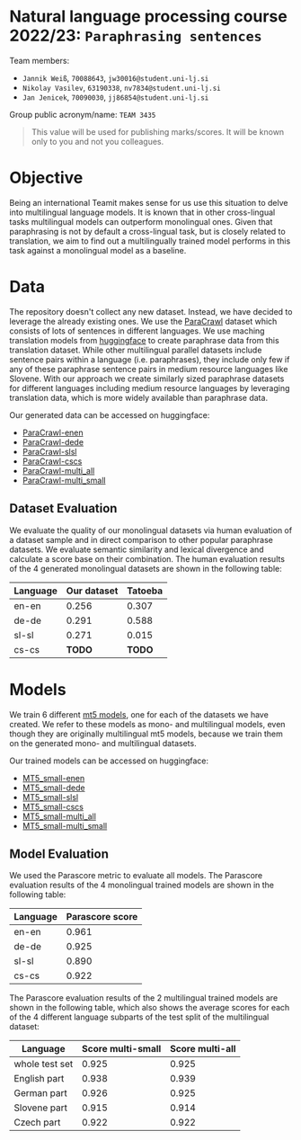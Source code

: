 # Natural language processing course 2022/23: `Paraphrasing sentences`

Team members:
 * `Jannik Weiß`, `70088643`, `jw30016@student.uni-lj.si`
 * `Nikolay Vasilev`, `63190338`, `nv7834@student.uni-lj.si`
 * `Jan Jenicek`, `70090030`, `jj86854@student.uni-lj.si`
 
Group public acronym/name: `TEAM 3435`
 > This value will be used for publishing marks/scores. It will be known only to you and not you colleagues.

# Objective

Being an international Teamit makes sense for us use this situation to delve into multilingual language models. It is known that in other cross-lingual tasks multilingual models can outperform monolingual ones. Given that paraphrasing is not by default a cross-lingual task, but is closely related to translation, we aim to find out a multilingually trained model performs in this task against a monolingual model as a baseline.

# Data

The repository doesn't collect any new dataset. Instead, we have decided to leverage the already existing ones.
We use the [ParaCrawl](https://opus.nlpl.eu/ParaCrawl.php) dataset which consists of lots of sentences in different languages. We use maching translation models from [huggingface](https://huggingface.co/) to create paraphrase data from this translation dataset. While other multilingual parallel datasets include sentence pairs within a language (i.e. paraphrases), they include only few if any of these paraphrase sentence pairs in medium resource languages like Slovene. With our approach we create similarly sized paraphrase datasets for different languages including medium resource languages by leveraging translation data, which is more widely available than paraphrase data.

Our generated data can be accessed on huggingface:
- [ParaCrawl-enen](https://huggingface.co/datasets/yawnick/para_crawl_enen)
- [ParaCrawl-dede](https://huggingface.co/datasets/yawnick/para_crawl_dede)
- [ParaCrawl-slsl](https://huggingface.co/datasets/yawnick/para_crawl_slsl)
- [ParaCrawl-cscs](https://huggingface.co/datasets/yawnick/para_crawl_cscs)
- [ParaCrawl-multi_all](https://huggingface.co/datasets/yawnick/para_crawl_multi_all)
- [ParaCrawl-multi_small](https://huggingface.co/datasets/yawnick/para_crawl_multi_small)

## Dataset Evaluation

We evaluate the quality of our monolingual datasets via human evaluation of a dataset sample and in direct comparison to other popular paraphrase datasets. We evaluate semantic similarity and lexical divergence and calculate a score base on their combination. The human evaluation results of the 4 generated monolingual datasets are shown in the following table:

| Language | Our dataset | Tatoeba |
| --- | --- | --- |
| en-en | 0.256 | 0.307 |
| de-de | 0.291 | 0.588 |
| sl-sl | 0.271 | 0.015 |
| cs-cs | **TODO** | **TODO** |

# Models

We train 6 different [mt5 models](https://huggingface.co/google/mt5-base), one for each of the datasets we have created. We refer to these models as mono- and multilingual models, even though they are originally multilingual mt5 models, because we train them on the generated mono- and multilingual datasets.

Our trained models can be accessed on huggingface:
- [MT5_small-enen](https://huggingface.co/yawnick/mt5-small-paracrawl-enen)
- [MT5_small-dede](https://huggingface.co/yawnick/mt5-small-paracrawl-dede)
- [MT5_small-slsl](https://huggingface.co/yawnick/mt5-small-paracrawl-slsl)
- [MT5_small-cscs](https://huggingface.co/yawnick/mt5-small-paracrawl-cscs)
- [MT5_small-multi_all](https://huggingface.co/yawnick/mt5-small-paracrawl-mutli-all)
- [MT5_small-multi_small](https://huggingface.co/yawnick/mt5-small-paracrawl-multi-small)

## Model Evaluation

We used the Parascore metric to evaluate all models. The Parascore evaluation results of the 4 monolingual trained models are shown in the following table:

| Language | Parascore score|
| -------- | -------------- |
| en-en    | 0.961          |
| de-de    | 0.925          |
| sl-sl    | 0.890          |
| cs-cs    | 0.922          |

The Parascore evaluation results of the 2 multilingual trained models are shown in the following table, which also shows the average scores for each of the 4 different language subparts of the test split of the multilingual dataset:

| Language       | Score multi-small | Score multi-all |
| -------------- | ----------------- | --------------- |
| whole test set | 0.925             | 0.925           |
| English part   | 0.938             | 0.939           |
| German part    | 0.926             | 0.925           |
| Slovene part   | 0.915             | 0.914           |
| Czech part     | 0.922             | 0.922           |

